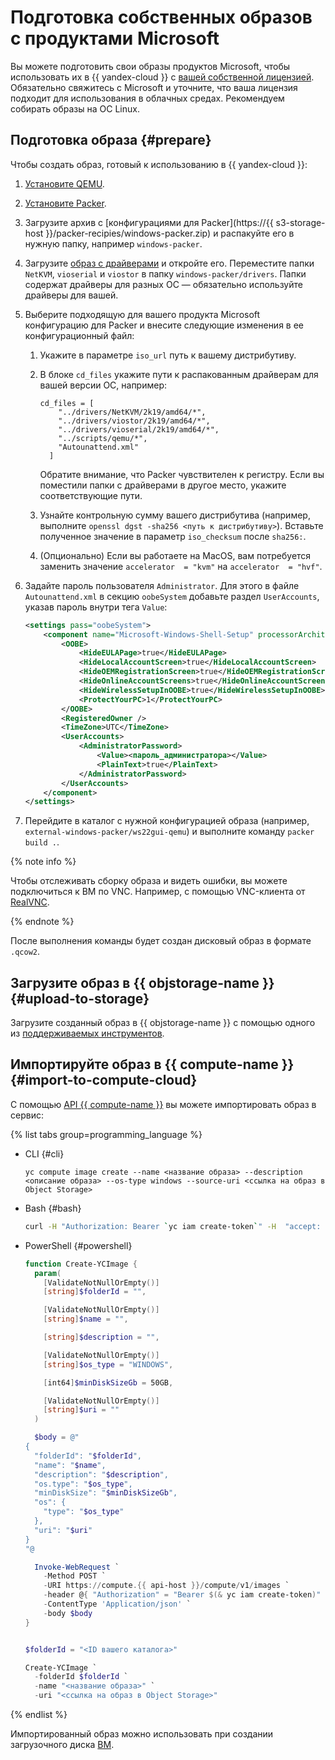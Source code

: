 # Подготовка собственных образов с продуктами Microsoft

Вы можете подготовить свои образы продуктов Microsoft, чтобы использовать их в {{ yandex-cloud }} с [вашей собственной лицензией](byol.md). Обязательно свяжитесь с Microsoft и уточните, что ваша лицензия подходит для использования в облачных средах. Рекомендуем собирать образы на ОС Linux.

## Подготовка образа {#prepare}

Чтобы создать образ, готовый к использованию в {{ yandex-cloud }}:

1. [Установите QEMU](https://www.qemu.org/download/).
1. [Установите Packer](../tutorials/infrastructure-management/packer-quickstart#install-packer).
1. Загрузите архив с [конфигурациями для Packer](https://{{ s3-storage-host }}/packer-recipies/windows-packer.zip) и распакуйте его в нужную папку, например `windows-packer`.
1. Загрузите [образ с драйверами](https://fedorapeople.org/groups/virt/virtio-win/direct-downloads/stable-virtio/virtio-win.iso) и откройте его. Переместите папки `NetKVM`, `vioserial` и `viostor` в папку `windows-packer/drivers`. Папки содержат драйверы для разных ОС — обязательно используйте драйверы для вашей.
1. Выберите подходящую для вашего продукта Microsoft конфигурацию для Packer и внесите следующие изменения в ее конфигурационный файл:
   1. Укажите в параметре `iso_url` путь к вашему дистрибутиву. 
   1. В блоке `cd_files` укажите пути к распакованным драйверам для вашей версии ОС, например:

      ```
      cd_files = [
          "../drivers/NetKVM/2k19/amd64/*",
          "../drivers/viostor/2k19/amd64/*",
          "../drivers/vioserial/2k19/amd64/*",
          "../scripts/qemu/*",
          "Autounattend.xml"
        ]
      ```

      Обратите внимание, что Packer чувствителен к регистру. Если вы поместили папки с драйверами в другое место, укажите соответствующие пути.
      
   1. Узнайте контрольную сумму вашего дистрибутива (например, выполните `openssl dgst -sha256 <путь к дистрибутиву>`). Вставьте полученное значение в параметр `iso_checksum` после `sha256:`.
   1. (Опционально) Если вы работаете на MacOS, вам потребуется заменить значение `accelerator  = "kvm"` на `accelerator  = "hvf"`.
1. Задайте пароль пользователя `Administrator`. Для этого в файле `Autounattend.xml` в секцию `oobeSystem` добавьте раздел `UserAccounts`, указав пароль внутри тега `Value`:

   ```xml
   <settings pass="oobeSystem">
       <component name="Microsoft-Windows-Shell-Setup" processorArchitecture="amd64" publicKeyToken="31bf3856ad364e35" language="neutral" versionScope="nonSxS" xmlns:wcm="http://schemas.microsoft.com/WMIConfig/2002/State" xmlns:xsi="http://www.w3.org/2001/XMLSchema-instance">
           <OOBE>
               <HideEULAPage>true</HideEULAPage>
               <HideLocalAccountScreen>true</HideLocalAccountScreen>
               <HideOEMRegistrationScreen>true</HideOEMRegistrationScreen>
               <HideOnlineAccountScreens>true</HideOnlineAccountScreens>
               <HideWirelessSetupInOOBE>true</HideWirelessSetupInOOBE>
               <ProtectYourPC>1</ProtectYourPC>
           </OOBE>
           <RegisteredOwner />
           <TimeZone>UTC</TimeZone>
           <UserAccounts>
               <AdministratorPassword>
                   <Value><пароль_администратора></Value>
                   <PlainText>true</PlainText>
               </AdministratorPassword>
           </UserAccounts>
       </component>
   </settings>
   ```

1. Перейдите в каталог с нужной конфигурацией образа (например, `external-windows-packer/ws22gui-qemu`) и выполните команду `packer build .`. 

{% note info %}

Чтобы отслеживать сборку образа и видеть ошибки, вы можете подключиться к ВМ по VNC. Например, с помощью VNC-клиента от [RealVNC](https://www.realvnc.com/en/connect/download/viewer/).

{% endnote %}

После выполнения команды будет создан дисковый образ в формате `.qcow2`.

## Загрузите образ в {{ objstorage-name }} {#upload-to-storage}

Загрузите созданный образ в {{ objstorage-name }} с помощью одного из [поддерживаемых инструментов](../storage/tools).

## Импортируйте образ в {{ compute-name }} {#import-to-compute-cloud}

С помощью [API {{ compute-name }}](../compute/api-ref/Image/create.md) вы можете импортировать образ в сервис:

{% list tabs group=programming_language %}

- CLI {#cli}
  
  ```
  yc compute image create --name <название образа> --description <описание образа> --os-type windows --source-uri <ссылка на образ в Object Storage>
  ```

- Bash {#bash}

  ```bash
  curl -H "Authorization: Bearer `yc iam create-token`" -H  "accept: application/json" -X POST https://compute.{{ api-host }}/compute/v1/images -d '{"folderId": "<ID вашего каталога>", "name": "<название образа>", "description": "<описание образа>", "os": {"type": "WINDOWS"}, "pooled": false, "uri": "<ссылка на образ в Object Storage>"}'
  ```

- PowerShell {#powershell}

  ```powershell
  function Create-YCImage {
    param(
      [ValidateNotNullOrEmpty()]
      [string]$folderId = "",

      [ValidateNotNullOrEmpty()]
      [string]$name = "",

      [string]$description = "",

      [ValidateNotNullOrEmpty()]
      [string]$os_type = "WINDOWS",

      [int64]$minDiskSizeGb = 50GB,

      [ValidateNotNullOrEmpty()]
      [string]$uri = ""
    )

    $body = @"
  {
    "folderId": "$folderId",
    "name": "$name",
    "description": "$description",
    "os.type": "$os_type",
    "minDiskSize": "$minDiskSizeGb",
    "os": {
      "type": "$os_type"
    },
    "uri": "$uri"
  }
  "@

    Invoke-WebRequest `
      -Method POST `
      -URI https://compute.{{ api-host }}/compute/v1/images `
      -header @{ "Authorization" = "Bearer $(& yc iam create-token)" } `
      -ContentType 'Application/json' `
      -body $body
  }


  $folderId = "<ID вашего каталога>"

  Create-YCImage `
    -folderId $folderId `
    -name "<название образа>" `
    -uri "<ссылка на образ в Object Storage>"

  ```

{% endlist %}

Импортированный образ можно использовать при создании загрузочного диска [ВМ](../glossary/vm.md).
